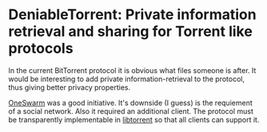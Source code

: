 # DeniableTorrent: Private information retrieval and sharing for Torrent like protocols

In the current BitTorrent protocol it is obvious what files someone is after. It would be interesting to add private information-retrieval to the protocol, thus giving better privacy properties.

[OneSwarm](http://www.oneswarm.org/about.html) was a good initiative. It's downside (I guess) is the requiement of a social network. Also it required an additional client. The protocol must be transparently implementable in [libtorrent](http://www.libtorrent.org/) so that all clients can support it.
